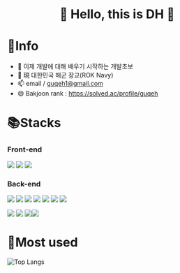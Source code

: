 
<div align=center><h1>
👋  Hello, this is DH  👋
 </h1></div>



# 💬Info

- 🌱 이제 개발에 대해 배우기 시작하는 개발초보
- 🔭 現 대한민국 해군 장교(ROK Navy)
- 📫 email / guqeh1@gmail.com
- 😄 Bakjoon rank : https://solved.ac/profile/guqeh


# 📚Stacks

### Front-end
 <img src="https://img.shields.io/badge/Html-white?style=flat&logo=Html5&logoColor=E34F26"/>  <img src="https://img.shields.io/badge/CSS3-white?style=flat&logo=CSS3&logoColor=1572B6"/> <img src="https://img.shields.io/badge/JavaScript-white?style=flat&logo=JavaScript&logoColor=F7DF1E"/>
### Back-end
<img src="https://img.shields.io/badge/Python-white?style=flat&logo=Python&logoColor=3776AB"/> <img src="https://img.shields.io/badge/Django-white?style=flat&logo=Django&logoColor=092E20"/> <img src="https://img.shields.io/badge/C-white?style=flat&logo=C&logoColor=A8B9CC"> <img src="https://img.shields.io/badge/Java-white?style=flat&logo=java&logoColor=007396">  <img src="https://img.shields.io/badge/JavaScript-white?style=flat&logo=JavaScript&logoColor=F7DF1E"/> <img src="https://img.shields.io/badge/Node.js-white?style=flat&logo=Node.js&logoColor=339933"/> <img src="https://img.shields.io/badge/Spring-white?style=flat&logo=Spring&logoColor=6DB33F"/> 

<img src="https://img.shields.io/badge/Linux-white?style=flat&logo=Linux&logoColor=FCC624"/> <img src="https://img.shields.io/badge/AWS-white?style=flat&logo=Amazon AWS&logoColor=232F3E"/> <img src="https://img.shields.io/badge/Oracle-white?style=flat&logo=Oracle&logoColor=F80000"/><img src="https://img.shields.io/badge/MySQL-white?style=flat&logo=MySQL&logoColor=4479A1"/>

# 👯Most used
![Top Langs](https://github-readme-stats.vercel.app/api/top-langs/?username=PRO-DH&layout=compact&theme=tokyonight)









<!--
**PRO-DH/PRO-DH** is a ✨ _special_ ✨ repository because its `README.md` (this file) appears on your GitHub profile.

Here are some ideas to get you started:

- 🔭 I’m currently working on ...
- 🌱 I’m currently learning ...
- 👯 I’m looking to collaborate on ...
- 🤔 I’m looking for help with ...
- 💬 Ask me about ...
- 📫 How to reach me: ...
- 😄 Pronouns: ...
- ⚡ Fun fact: ...
-->
